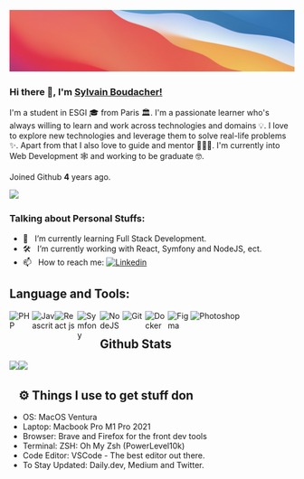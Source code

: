 ![Github Banner](https://github.com/SylvainBoudacher/SylvainBoudacher/blob/main/bannerGithub.png)
### Hi there 👋, I'm [Sylvain Boudacher!](https://github.com/SylvainBoudacher/)

I'm a student in ESGI 🎓 from Paris 🏛. I'm a passionate learner who's always willing to learn and work across technologies and domains 💡. I love to explore new technologies and leverage them to solve real-life problems ✨. Apart from that I also love to guide and mentor 👨🏻‍💻. I'm currently into Web Development 🕸️ and working to be graduate 🤓.

Joined Github **4** years ago.

[![](https://gitwar.herokuapp.com/badge?username=SylvainBoudacher&label=Gitwar%20Profile%20Score&style=for-the-badge&color=0088cc)](https://gitwar.herokuapp.com/)

### Talking about Personal Stuffs:

- 🚀 &nbsp; I’m currently learning Full Stack Development.
- 🛠 &nbsp; I’m currently working with  React, Symfony and NodeJS, ect.
- 📫 &nbsp; How to reach me:  <a href="https://www.linkedin.com/in/sylvain-boudacher/"><img alt="Linkedin" width="80px" title="Jaydeep Yadav Linkedin" src="https://img.shields.io/badge/LinkedIn-0077B5?style=for-the-badge&logo=linkedin&logoColor=white"></a>


## Language and Tools:

<img align="left" alt="PHP" width="40px" src="https://cdn.jsdelivr.net/gh/devicons/devicon/icons/php/php-plain.svg" />
<img align="left" alt="Javascrit" width="40px" src="https://cdn.jsdelivr.net/gh/devicons/devicon/icons/javascript/javascript-original.svg" />
<img align="left" alt="React js" width="40px" src="https://cdn.jsdelivr.net/gh/devicons/devicon/icons/react/react-original-wordmark.svg" />
<img align="left" alt="Symfony" width="40px" src="https://cdn.jsdelivr.net/gh/devicons/devicon/icons/symfony/symfony-original-wordmark.svg" />
<img align="left" alt="NodeJS" width="40px" src="https://cdn.jsdelivr.net/gh/devicons/devicon/icons/nodejs/nodejs-original-wordmark.svg" />
<img align="left" alt="Git" width="40px" src="https://cdn.jsdelivr.net/gh/devicons/devicon/icons/git/git-original-wordmark.svg" />
<img align="left" alt="Docker" width="40px" src="https://cdn.jsdelivr.net/gh/devicons/devicon/icons/docker/docker-original-wordmark.svg" />
<img align="left" alt="Figma" width="40px" src="https://cdn.jsdelivr.net/gh/devicons/devicon/icons/figma/figma-original.svg" />
<img  alt="Photoshop" width="40px" src="https://cdn.jsdelivr.net/gh/devicons/devicon/icons/photoshop/photoshop-line.svg" />


## Github Stats
  
<img height="180em" align="left" src="https://github-readme-stats.vercel.app/api?username=SylvainBoudacher&show_icons=true&hide_border=true&&count_private=true&include_all_commits=true" />

<img height="180em"  src="https://github-readme-stats.vercel.app/api/top-langs/?username=SylvainBoudacher&exclude_repo=KNN-Image-Classification&show_icons=true&hide_border=true&layout=compact&langs_count=8"/>


## ⚙️ Things I use to get stuff don
 
 - OS:</b> MacOS Ventura
 - Laptop: </b> Macbook Pro M1 Pro 2021
 - Browser: </b> Brave and Firefox for the front dev tools
 - Terminal: </b> ZSH: Oh My Zsh (PowerLevel10k)
 - Code Editor:</b> VSCode - The best editor out there.
 - To Stay Updated:</b> Daily.dev, Medium and Twitter.
	   
	

